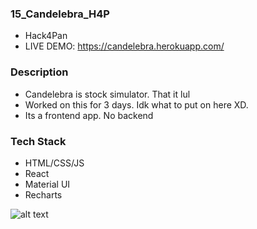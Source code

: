 ### 15_Candelebra_H4P
- Hack4Pan
- LIVE DEMO: https://candelebra.herokuapp.com/

### Description
- Candelebra is stock simulator. That it lul
- Worked on this for 3 days. Idk what to put on here XD.
- Its a frontend app. No backend

### Tech Stack
- HTML/CSS/JS
- React
- Material UI
- Recharts


![alt text](https://github.com/[PatrickValera]/[15_Candelebra_H4P]/blob/[main]/frontent/public/screenshot.png?raw=true)
